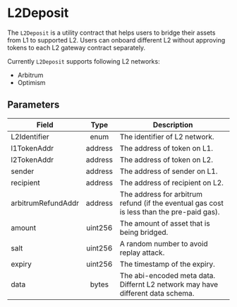 # L2Deposit

The `L2Deposit` is a utility contract that helps users to bridge their assets from L1 to supported L2. Users can onboard different L2 without approving tokens to each L2 gateway contract separately.

Currently `L2Deposit` supports following L2 networks:

-   Arbitrum
-   Optimism

## Parameters

| Field              |  Type   | Description                                                                               |
| ------------------ | :-----: | ----------------------------------------------------------------------------------------- |
| L2Identifier       |  enum   | The identifier of L2 network.                                                             |
| l1TokenAddr        | address | The address of token on L1.                                                               |
| l2TokenAddr        | address | The address of token on L2.                                                               |
| sender             | address | The address of sender on L1.                                                              |
| recipient          | address | The address of recipient on L2.                                                           |
| arbitrumRefundAddr | address | The address for arbitrum refund (if the eventual gas cost is less than the pre-paid gas). |
| amount             | uint256 | The amount of asset that is being bridged.                                                |
| salt               | uint256 | A random number to avoid replay attack.                                                   |
| expiry             | uint256 | The timestamp of the expiry.                                                              |
| data               |  bytes  | The abi-encoded meta data. Differnt L2 network may have different data schema.            |
